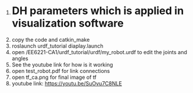 1. # DH parameters which is applied in visualization software
2. copy the code and catkin_make
3. roslaunch urdf_tutorial diaplay.launch
4. open /EE6221-CA1/urdf_tutorial/urdf/my_robot.urdf to edit the joints and angles
5. See the youtube link for how is it working
6. open test_robot.pdf for link connections
7. open tf_ca.png for final image of tf
8. youtube link:  https://youtu.be/SuOvu7C8NLE
